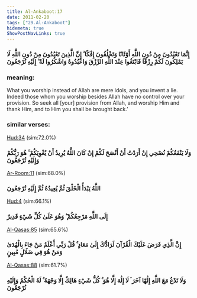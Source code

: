```yaml
---
title: Al-Ankaboot:17
date: 2011-02-20
tags: ["29.Al-Ankaboot"]
hidemeta: true 
ShowPostNavLinks: true 
---
```

### إِنَّمَا تَعْبُدُونَ مِنْ دُونِ اللَّهِ أَوْثَانًا وَتَخْلُقُونَ إِفْكًا ۚ إِنَّ الَّذِينَ تَعْبُدُونَ مِنْ دُونِ اللَّهِ لَا يَمْلِكُونَ لَكُمْ رِزْقًا فَابْتَغُوا عِنْدَ اللَّهِ الرِّزْقَ وَاعْبُدُوهُ وَاشْكُرُوا لَهُ ۖ إِلَيْهِ تُرْجَعُونَ
### meaning: 
What you worship instead of Allah are mere idols, and you invent a lie. Indeed those whom you worship besides Allah have no control over your provision. So seek all [your] provision from Allah, and worship Him and thank Him, and to Him you shall be brought back.’
### similar verses: 

[Hud:34](/11/34) (sim:72.0%)

### وَلَا يَنْفَعُكُمْ نُصْحِي إِنْ أَرَدْتُ أَنْ أَنْصَحَ لَكُمْ إِنْ كَانَ اللَّهُ يُرِيدُ أَنْ يُغْوِيَكُمْ ۚ هُوَ رَبُّكُمْ وَإِلَيْهِ تُرْجَعُونَ

[Ar-Room:11](/30/11) (sim:68.0%)

### اللَّهُ يَبْدَأُ الْخَلْقَ ثُمَّ يُعِيدُهُ ثُمَّ إِلَيْهِ تُرْجَعُونَ

[Hud:4](/11/4) (sim:66.1%)

### إِلَى اللَّهِ مَرْجِعُكُمْ ۖ وَهُوَ عَلَىٰ كُلِّ شَيْءٍ قَدِيرٌ

[Al-Qasas:85](/28/85) (sim:65.6%)

### إِنَّ الَّذِي فَرَضَ عَلَيْكَ الْقُرْآنَ لَرَادُّكَ إِلَىٰ مَعَادٍ ۚ قُلْ رَبِّي أَعْلَمُ مَنْ جَاءَ بِالْهُدَىٰ وَمَنْ هُوَ فِي ضَلَالٍ مُبِينٍ

[Al-Qasas:88](/28/88) (sim:61.7%)

### وَلَا تَدْعُ مَعَ اللَّهِ إِلَٰهًا آخَرَ ۘ لَا إِلَٰهَ إِلَّا هُوَ ۚ كُلُّ شَيْءٍ هَالِكٌ إِلَّا وَجْهَهُ ۚ لَهُ الْحُكْمُ وَإِلَيْهِ تُرْجَعُونَ
